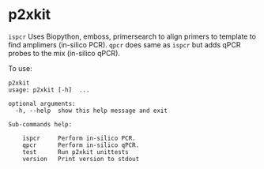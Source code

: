# p2xkit

`ispcr` Uses Biopython, emboss, primersearch to align primers to template to find amplimers (in-silico PCR).
`qpcr` does same as `ispcr` but adds qPCR probes to the mix (in-silico qPCR).

To use:  

```{bash}
p2xkit
usage: p2xkit [-h]  ...

optional arguments:
  -h, --help  show this help message and exit

Sub-commands help:
  
    ispcr     Perform in-silico PCR.
    qpcr      Perform in-silico qPCR.
    test      Run p2xkit unittests
    version   Print version to stdout
```

